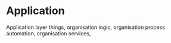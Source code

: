 # Application
Application layer things, organisation logic, organisation process automation, organisation services, 
